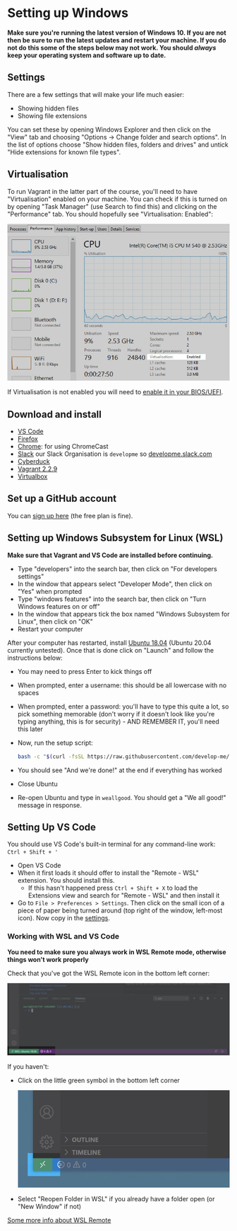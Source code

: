 # Setting up Windows

**Make sure you're running the latest version of Windows 10. If you are not then be sure to run the latest updates and restart your machine. If you do not do this some of the steps below may not work. You should *always* keep your operating system and software up to date.**

## Settings

There are a few settings that will make your life much easier:

- Showing hidden files
- Showing file extensions

You can set these by opening Windows Explorer and then click on the "View" tab and choosing "Options -> Change folder and search options". In the list of options choose "Show hidden files, folders and drives" and untick "Hide extensions for known file types".

## Virtualisation

To run Vagrant in the latter part of the course, you'll need to have "Virtualisation" enabled on your machine. You can check if this is turned on by opening "Task Manager" (use Search to find this) and clicking on the "Performance" tab. You should hopefully see "Virtualisation: Enabled":

![Virtualisation Enabled](img/virtualisation.jpg)

If Virtualisation is not enabled you will need to [enable it in your BIOS/UEFI](https://www.isumsoft.com/computer/enable-virtualization-technology-vt-x-in-bios-or-uefi.html).

## Download and install

- [VS Code](https://code.visualstudio.com)
- [Firefox](https://www.mozilla.org/firefox)
- [Chrome](https://www.google.co.uk/chrome/browser/desktop/index.html): for using ChromeCast
- [Slack](https://slack.com/) our Slack Organisation is `developme` so [developme.slack.com](https://developme.slack.com/)
- [Cyberduck](https://cyberduck.io/download/)
- [Vagrant 2.2.9](https://releases.hashicorp.com/vagrant/2.2.9/vagrant_2.2.9_x86_64.msi)
- [Virtualbox](https://www.virtualbox.org/wiki/Downloads)


## Set up a GitHub account

You can [sign up here](https://github.com/join) (the free plan is fine).

## Setting up Windows Subsystem for Linux (WSL)

**Make sure that Vagrant and VS Code are installed before continuing.**

- Type "developers" into the search bar, then click on "For developers settings"
- In the window that appears select "Developer Mode", then click on "Yes" when prompted
- Type "windows features" into the search bar, then click on "Turn Windows features on or off"
- In the window that appears tick the box named "Windows Subsystem for Linux", then click on "OK"
- Restart your computer

After your computer has restarted, install [Ubuntu 18.04](https://www.microsoft.com/store/productId/9N9TNGVNDL3Q) (Ubuntu 20.04 currently untested). Once that is done click on "Launch" and follow the instructions below:

- You may need to press Enter to kick things off
- When prompted, enter a username: this should be all lowercase with no spaces
- When prompted, enter a password: you'll have to type this quite a lot, so pick something memorable (don't worry if it doesn't look like you're typing anything, this is for security) - AND REMEMBER IT, you'll need this later
- Now, run the setup script:

    ```bash
    bash -c "$(curl -fsSL https://raw.githubusercontent.com/develop-me/bootcamp--setup/master/windows/setup.sh)"
    ```

- You should see "And we're done!" at the end if everything has worked
- Close Ubuntu
- Re-open Ubuntu and type in `weallgood`. You should get a "We all good!" message in response.


## Setting Up VS Code

You should use VS Code's built-in terminal for any command-line work: `Ctrl + Shift + '`

- Open VS Code
- When it first loads it should offer to install the "Remote - WSL" extension. You should install this.
    - If this hasn't happened press `Ctrl + Shift + X` to load the Extensions view and search for "Remote - WSL" and then install it
- Go to `File > Preferences > Settings`. Then click on the small icon of a piece of paper being turned around (top right of the window, left-most icon). Now copy in the [settings](../vscode.json).

### Working with WSL and VS Code

**You need to make sure you always work in WSL Remote mode, otherwise things won't work properly**

Check that you've got the WSL Remote icon in the bottom left corner:

![WSL Remote Button](img/wsl-remote-on.jpg)

If you haven't:

- Click on the little green symbol in the bottom left corner

    ![WSL Button](img/wsl-button.jpg)

- Select "Reopen Folder in WSL" if you already have a folder open (or "New Window" if not)

[Some more info about WSL Remote](https://devblogs.microsoft.com/commandline/tips-and-tricks-for-linux-development-with-wsl-and-visual-studio-code/)
